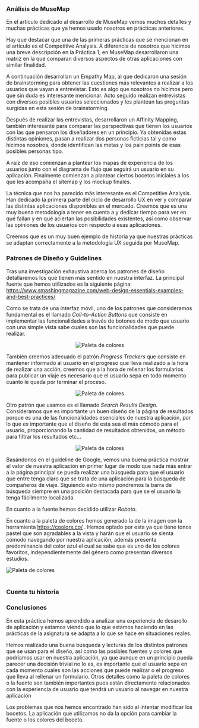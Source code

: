 ### Análisis de MuseMap
  
En el artículo dedicado al desarrollo de MuseMap vemos muchos detalles y muchas prácticas que ya hemos usado nosotros en prácticas anteriores.

Hay que destacar que una de las primeras prácticas que se mencionan en el artículo es el Competitive Analysis. A diferencia de nosotros que hicimos una breve descripción en la Práctica 1, en MuseMap desarrollaron una matriz en la que comparan diversos aspectos de otras aplicaciones con similar finalidad.

A continuación desarrollan un Empathy Map, al que dedicaron una sesión de brainstorming para obtener las cuestiones más relevantes a realizar a los usuarios que vayan a entrevistar. Esto es algo que nosotros no hicimos pero que sin duda es interesante mencionar. Acto seguido realizan entrevistas con diversos posibles usuarios seleccionados y les plantean las preguntas surgidas en esta sesión de brainstorming.

Después de realizar las entrevistas, desarrollaron un Affinity Mapping, también interesante para comparar las perspectivas que tienen los usuarios con las que pensaron los diseñadores en un principio. Ya obtenidas estas distintas opiniones, pasan a realizar dos personas ficticias tal y como hicimos nosotros, donde identifican las metas y los pain points de esas posibles personas tipo.

A raíz de eso comienzan a plantear los mapas de experiencia de los usuarios junto con el diagrama de flujo que seguirá un usuario en su aplicación. Finalmente comienzan a plantear ciertos bocetos iniciales a los que les acompaña el sitemap y los mockup finales.

La técnica que nos ha parecido más interesante es el Competitive Analysis. Han dedicado la primera parte del ciclo de desarrollo UX en ver y comparar las distintas aplicaciones disponibles en el mercado. Creemos que es una muy buena metodología a tener en cuenta a y dedicar tiempo para ver en qué fallan y en qué aciertan las posibilidades existentes, así como observar las opiniones de los usuarios con respecto a esas aplicaciones.

Creemos que es un muy buen ejemplo de historia ya que nuestras prácticas se adaptan correctamente a la metodología UX seguida por MuseMap.

### Patrones de Diseño y Guidelines

Tras una investigación exhaustiva acerca los patrones de diseño detallaremos los que tienen más sentido en nuestra interfaz. La principal fuente que hemos utilizados es la siguiente página: https://www.smashingmagazine.com/web-design-essentials-examples-and-best-practices/

Como se trata de una interfaz móvil, uno de los patrones que consideramos fundamental es el llamado *Call-to-Action Buttons* que consiste en implementar las funcionalidades a través de botones de modo que usuario con una simple vista sabe cuales son las funcionalidades que puede realizar.
<div align="center">

![Paleta de colores](../P2/Boceto/galería.html.png)

</div>

También creemos adecuado el patrón *Progress Trackers* que consiste en mantener informado al usuario en el progreso que lleva realizado a la hora de realizar una acción, creemos que a la hora de rellenar los formularios para publicar un viaje es necesario que el usuario sepa en todo momento cuánto le queda por terminar el proceso.
<div align="center">

![Paleta de colores](../P2/Boceto/publicar_viaje.html.png)

</div>

Otro patrón que usamos es el llamado *Search Results Design*. Consideramos que es importante un buen diseño de la página de resultados porque es una de las funcionalidades esenciales de nuestra aplicación, por lo que es importante que el diseño de esta sea el más cómodo para el usuario, proporcionando la cantidad de resultados obtenidos, un método para filtrar los resultados etc...
<div align="center">

 ![Paleta de colores](../img/Busquedas.html.png) 

 </div>

Basándonos en el guideline de Google, vemos una buena práctica mostrar el valor de nuestra aplicación en primer lugar de modo que nada más entrar a la página principal se pueda realizar una búsqueda para que el usuario que entre tenga claro que se trata de una aplicación para la búsqueda de compañeros de viaje. Siguiendo esto mismo pondremos la barra de búsqueda siempre en una posición destacada para que se el usuario la tenga fácilmente localizada. 



En cuanto a la fuente hemos decidido utilizar *Roboto*.

En cuanto a la paleta de colores hemos generado la de la imagen con la herramienta https://coolors.co/ . Hemos optado por esta ya que tiene tonos pastel que son agradables a la vista y harán que el usuario se sienta cómodo navegando por nuestra aplicación, además presenta predominancia del color azul el cual se sabe que es uno de los colores favoritos, independientemente del género como presentan diversos estudios.

![Paleta de colores](../img/paletacolores.png)  
<br>


### Cuenta tu historia

### Conclusiones
En esta práctica hemos aprendido a analizar una experiencia de desarollo de aplicación y estamos viendo que lo que estamos haciendo en las prácticas de la asignatura se adapta a lo que se hace en situaciones reales.

Hemos realizado una buena búsqueda y lecturas de los distintos patrones que se usan para el diseño, así como las posibles fuentes y colores que podríamos usar en nuestra aplicación,
ya que aunque en un principio pueda parecer una decisión trivial no lo es, es importante que el usuario sepa en cada momento cuáles son las acciones que puede realizar o el progreso que lleva al rellenar un formulario. Otros detalles como la paleta de colores o la fuente son también importantes pues están directamente relacionados con la experiencia de usuario que tendrá un usuario al navegar en nuestra aplicación

Los problemas que nos hemos encontrado han sido al intentar modificar los bocetos. La aplicación que utilizamos no da la opción para cambiar la fuente o los colores del boceto.
